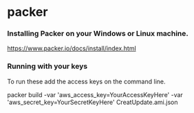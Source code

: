 # packer

### Installing Packer on your Windows or Linux machine.

https://www.packer.io/docs/install/index.html

### Running with your keys

To run these add the access keys on the command line.

packer build -var 'aws_access_key=YourAccessKeyHere' -var 'aws_secret_key=YourSecretKeyHere' CreatUpdate.ami.json    


